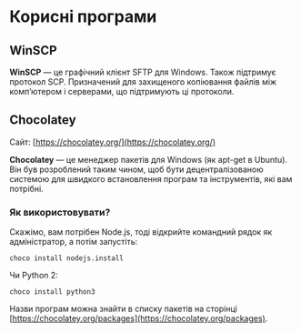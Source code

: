 # Корисні програми

## WіnSCP

**WіnSCP** — це графічний клієнт SFTP для Wіndows. Також підтримує протокол SCP. Призначений для захищеного копіювання файлів між комп’ютером і серверами, що підтримують ці протоколи.

## Chocolatey

Сайт: [https://chocolatey.org/](https://chocolatey.org/)

**Chocolatey** — це менеджер пакетів для Windows (як apt-get в Ubuntu). Він був розроблений таким чином, щоб бути децентралізованою системою для швидкого встановлення програм та інструментів, які вам потрібні.

### Як використовувати?

Скажімо, вам потрібен Node.js, тоді відкрийте командний рядок як адміністратор, а потім запустіть:

```
choco install nodejs.install
```

Чи Python 2:

```
choco install python3
```

Назви програм можна знайти в списку пакетів на сторінці [https://chocolatey.org/packages](https://chocolatey.org/packages).
